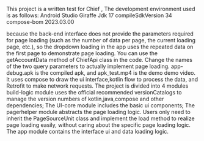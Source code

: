 This project is a written test for Chief , The development environment used is as follows:
Android Studio Giraffe
Jdk 17
compileSdkVersion 34
compose-bom 2023.03.00

because the back-end interface does not provide the parameters required for page loading (such as the number of data per page, the current loading page, etc.), so the dropdown loading in the app uses the repeated data on the first page to demonstrate page loading. You can use the getAccountData method of ChiefApi class in the code. Change the names of the two query parameters to actually implement page loading.
app-debug.apk is the compiled apk, and apk_test.mp4 is the demo demo video.
It uses compose to draw the ui interface,kotlin flow to process the data, and Retrofit to make network requests. The project is divided into 4 modules build-logic module uses the official recommended versionCatalogs to manage the version numbers of kotlin,java,compose and other dependencies; The UI-core module includes the basic ui components; The pagerhelper module abstracts the page loading logic. Users only need to inherit the PageSourceUnit class and implement the load method to realize page loading easily, without caring about the specific page loading logic. The app module contains the interface ui and data loading logic.
